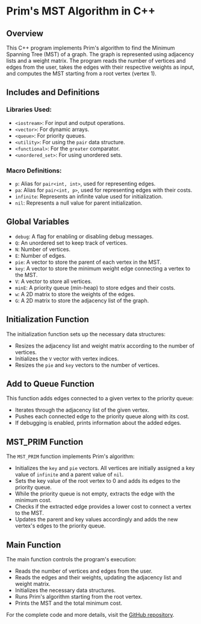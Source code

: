 # Prim's MST Algorithm in C++

## Overview
This C++ program implements Prim's algorithm to find the Minimum Spanning Tree (MST) of a graph. The graph is represented using adjacency lists and a weight matrix. The program reads the number of vertices and edges from the user, takes the edges with their respective weights as input, and computes the MST starting from a root vertex (vertex 1).

## Includes and Definitions

### Libraries Used:
- `<iostream>`: For input and output operations.
- `<vector>`: For dynamic arrays.
- `<queue>`: For priority queues.
- `<utility>`: For using the `pair` data structure.
- `<functional>`: For the `greater` comparator.
- `<unordered_set>`: For using unordered sets.

### Macro Definitions:
- `p`: Alias for `pair<int, int>`, used for representing edges.
- `pa`: Alias for `pair<int, p>`, used for representing edges with their costs.
- `infinite`: Represents an infinite value used for initialization.
- `nil`: Represents a null value for parent initialization.

## Global Variables
- `debug`: A flag for enabling or disabling debug messages.
- `Q`: An unordered set to keep track of vertices.
- `N`: Number of vertices.
- `E`: Number of edges.
- `pie`: A vector to store the parent of each vertex in the MST.
- `key`: A vector to store the minimum weight edge connecting a vertex to the MST.
- `V`: A vector to store all vertices.
- `minE`: A priority queue (min-heap) to store edges and their costs.
- `w`: A 2D matrix to store the weights of the edges.
- `G`: A 2D matrix to store the adjacency list of the graph.

## Initialization Function
The initialization function sets up the necessary data structures:
- Resizes the adjacency list and weight matrix according to the number of vertices.
- Initializes the `V` vector with vertex indices.
- Resizes the `pie` and `key` vectors to the number of vertices.

## Add to Queue Function
This function adds edges connected to a given vertex to the priority queue:
- Iterates through the adjacency list of the given vertex.
- Pushes each connected edge to the priority queue along with its cost.
- If debugging is enabled, prints information about the added edges.

## MST_PRIM Function
The `MST_PRIM` function implements Prim's algorithm:
- Initializes the `key` and `pie` vectors. All vertices are initially assigned a key value of `infinite` and a parent value of `nil`.
- Sets the key value of the root vertex to 0 and adds its edges to the priority queue.
- While the priority queue is not empty, extracts the edge with the minimum cost.
- Checks if the extracted edge provides a lower cost to connect a vertex to the MST.
- Updates the parent and key values accordingly and adds the new vertex's edges to the priority queue.

## Main Function
The main function controls the program's execution:
- Reads the number of vertices and edges from the user.
- Reads the edges and their weights, updating the adjacency list and weight matrix.
- Initializes the necessary data structures.
- Runs Prim's algorithm starting from the root vertex.
- Prints the MST and the total minimum cost.

For the complete code and more details, visit the [GitHub repository](https://github.com/Layman806-zz/MST-Prim).
